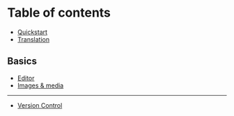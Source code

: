 # Table of contents

* [Quickstart](README.md)
* [Translation](<README (1).md>)

## Basics

* [Editor](basics/editor.md)
* [Images & media](basics/images-and-media.md)

***

* [Version Control](version-control.md)
